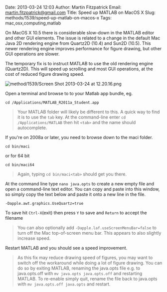 Date: 2013-03-24 12:03
Author: Martin Fitzpatrick
Email: martin.fitzpatrick@gmail.com
Title: Speed up MATLAB on MacOS X
Slug: methods/1539/speed-up-matlab-on-macos-x
Tags: mac,osx,computing,matlab

On MacOS X 10.5 there is considerable slow-down in the MATLAB editor and other GUI elements. The issue is related to a change in the default Mac Java 2D rendering engine from Quartz2D (10.4) and Sun2D (10.5). This newer rendering engine improves performance for figure drawing, but other GUI operations are slower. 

The temporary fix is to instruct MATLAB to use the old rendering engine (Quartz2D). This will speed up scrolling and most GUI operations, at the cost of reduced figure drawing speed. 


![method/1539/Screen Shot 2013-03-24 at 12.20.16.png](/static/images/method/1539/Screen%20Shot%202013-03-24%20at%2012.20.16.png)








Open a terminal and browse to to your Matlab app bundle, eg.

    cd /Applications/MATLAB_R2011a_Student.app




>Your MATLAB folder will likely be different to this. A quick way to find it is to use the `tab` key. At the command-line enter `cd /Applications/MATLAB` then hit `<tab>` and the name should autocomplete.
>
>


If you're on 2008a or later, you need to browse down to the maci folder. 

    cd bin/maci

or for 64 bit

    cd bin/maci64




>Again, typing `cd bin/maci<tab>` should get you there.


At the command line type `nano java.opts` to create a new empty file and open a command-line text editor. You can copy and paste into this window, so simply copy the text below and paste it onto a new line in the file.

    -Dapple.awt.graphics.UseQuartz=true

To save hit `Ctrl-X`(exit) then press `Y` to save and `Return` to accept the filename





>You can also optionally add `-Dapple.laf.useScreenMenuBar=false` to turn off the Mac top-of-screen menu bar. This appears to also slightly increase speed.
>


Restart MATLAB and you should see a speed improvement.


>As this fix may reduce drawing speed of figures, you may want to switch off the workaround while doing a lot of figure drawing. You can do so by exiting MATLAB, renaming the java.opts file e.g. to java.opts.off with `mv java.opts java.opts.off` and restarting MATLAB. To re-enable simply quit, rename the file back to java.opts with `mv java.opts.off java.opts` and restart.




